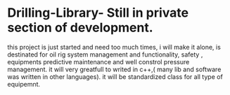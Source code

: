 # Drilling-Library- Still in private section of development.
this project is just started and need too much times, i will make it alone, 
is destinated for oil rig system management and functionality, safety , equipments predictive maintenance 
and well constrol pressure management.
it will very greatfull to writed in c++,( many lib and software was written in other languages).
it will be standardized class for all type of equipemnt. 
